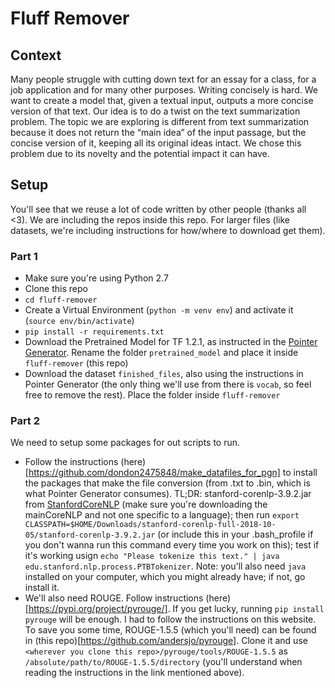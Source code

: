# Fluff Remover

## Context
Many people struggle with cutting down text for an essay for a class, for a job application and for many other purposes. Writing concisely is hard. We want to create a model that, given a textual input, outputs a more concise version of that text. Our idea is to do a twist on the text summarization problem. The topic we are exploring is different from text summarization because it does not return the “main idea” of the input passage, but the concise version of it, keeping all its original ideas intact. We chose this problem due to its novelty and the potential impact it can have.

## Setup
You'll see that we reuse a lot of code written by other people (thanks all <3). We are including the repos inside this repo. For larger files (like datasets, we're including instructions for how/where to download get them).

### Part 1
* Make sure you're using Python 2.7
* Clone this repo
* `cd fluff-remover`
* Create a Virtual Environment (`python -m venv env`) and activate it (`source env/bin/activate`)
* `pip install -r requirements.txt`
* Download the Pretrained Model for TF 1.2.1, as instructed in the [Pointer Generator](https://github.com/abisee/pointer-generator). Rename the folder `pretrained_model` and place it inside `fluff-remover` (this repo)
* Download the dataset `finished_files`, also using the instructions in Pointer Generator (the only thing we'll use from there is `vocab`, so feel free to remove the rest). Place the folder inside `fluff-remover`

### Part 2
We need to setup some packages for out scripts to run.
* Follow the instructions (here)[https://github.com/dondon2475848/make_datafiles_for_pgn] to install the packages that make the file conversion (from .txt to .bin, which is what Pointer Generator consumes). TL;DR: stanford-corenlp-3.9.2.jar from [StanfordCoreNLP](https://stanfordnlp.github.io/CoreNLP/) (make sure you're downloading the mainCoreNLP and not one specific to a language); then run `export CLASSPATH=$HOME/Downloads/stanford-corenlp-full-2018-10-05/stanford-corenlp-3.9.2.jar` (or include this in your .bash_profile if you don't wanna run this command every time you work on this); test if it's working usign `echo "Please tokenize this text." | java edu.stanford.nlp.process.PTBTokenizer`. Note: you'll also need `java` installed on your computer, which you might already have; if not, go install it.
* We'll also need ROUGE. Follow instructions (here)[https://pypi.org/project/pyrouge/]. If you get lucky, running `pip install pyrouge` will be enough. I had to follow the instructions on this website. To save you some time, ROUGE-1.5.5 (which you'll need) can be found in (this repo)[https://github.com/andersjo/pyrouge]. Clone it and use `<wherever you clone this repo>/pyrouge/tools/ROUGE-1.5.5` as `/absolute/path/to/ROUGE-1.5.5/directory` (you'll understand when reading the instructions in the link mentioned above).


